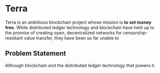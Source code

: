 # Terra

Terra is an ambitious blockchain project whose mission is **to set money free.** While distributed ledger technology and blockchain have held up to the promise of creating open, decentralized networks for censorship-resistant value transfer, they have been so far unable to 

## Problem Statement

Although blockchain and the distributed ledger technology that powers it.
